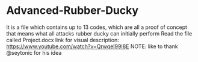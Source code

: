 # Advanced-Rubber-Ducky
It is a file which contains up to 13 codes, which are all a proof of concept that means what all attacks rubber ducky can initially perform
Read the file called Project.docx
link for visual description: https://www.youtube.com/watch?v=QrwqeI99I8E
NOTE: like to thank @seytonic for his idea
